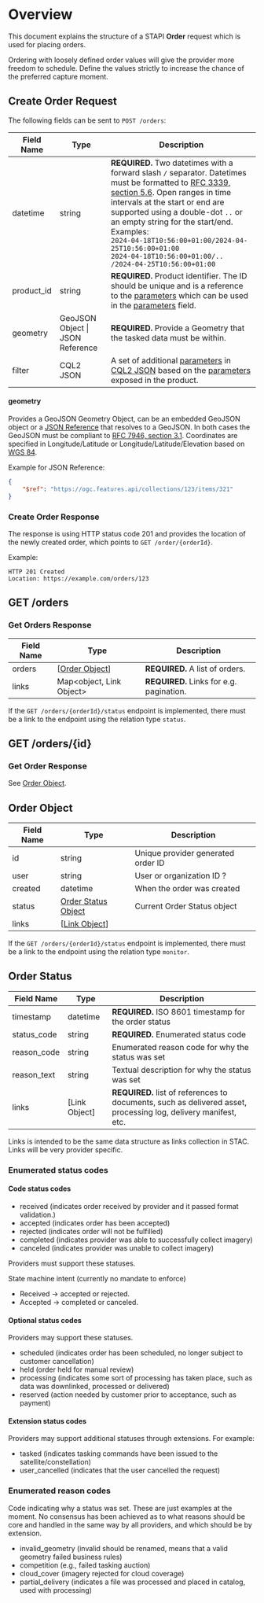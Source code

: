 # Overview

This document explains the structure of a STAPI **Order** request which is used for placing orders. 

Ordering with loosely defined order values will give the provider more freedom to schedule. Define the values strictly to increase the chance of the preferred capture moment.

## Create Order Request

The following fields can be sent to `POST /orders`:

| Field Name | Type                             | Description                                                  |
| ---------- | -------------------------------- | ------------------------------------------------------------ |
| datetime   | string                           | **REQUIRED.** Two datetimes with a forward slash `/` separator. Datetimes must be formatted to [RFC 3339, section 5.6](https://tools.ietf.org/html/rfc3339#section-5.6). Open ranges in time intervals at the start or end are supported using a double-dot `..` or an empty string for the start/end. Examples:<br />`2024-04-18T10:56:00+01:00/2024-04-25T10:56:00+01:00`<br />`2024-04-18T10:56:00+01:00/..`<br />`/2024-04-25T10:56:00+01:00` |
| product_id | string                           | **REQUIRED.** Product identifier. The ID should be unique and is a reference to the [parameters](https://github.com/Element84/stapi-spec/blob/main/product/README.md#parameters) which can be used in the [parameters](https://github.com/Element84/stapi-spec/blob/main/product/README.md#parameters) field. |
| geometry   | GeoJSON Object \| JSON Reference | **REQUIRED.** Provide a Geometry that the tasked data must be within. |
| filter     | CQL2 JSON                        | A set of additional [parameters](https://github.com/Element84/stapi-spec/blob/main/product/README.md#parameters) in [CQL2 JSON](https://docs.ogc.org/DRAFTS/21-065.html) based on the [parameters](https://github.com/Element84/stapi-spec/blob/main/product/README.md#parameters) exposed in the product. |

#### geometry

Provides a GeoJSON Geometry Object, can be an embedded GeoJSON object or a [JSON Reference](https://json-spec.readthedocs.io/reference.html) that resolves to a GeoJSON. In both cases the GeoJSON must be compliant to [RFC 7946, section 3.1](https://tools.ietf.org/html/rfc7946#section-3.1). Coordinates are specified in Longitude/Latitude or Longitude/Latitude/Elevation based on [WGS 84](http://www.opengis.net/def/crs/OGC/1.3/CRS84).

Example for JSON Reference:
```json
{
    "$ref": "https://ogc.features.api/collections/123/items/321"
}
```

### Create Order Response

The response is using HTTP status code 201 and provides the location of the newly created order, which points to `GET /order/{orderId}`.

Example:

```http
HTTP 201 Created
Location: https://example.com/orders/123
```

## GET /orders

### Get Orders Response

| Field Name | Type                      | Description |
| ---------- | ------------------------- | ----------- |
| orders     | \[[Order Object](#order-object)\]          | **REQUIRED.** A list of orders. |
| links      | Map\<object, Link Object> | **REQUIRED.** Links for e.g. pagination. |

If the `GET /orders/{orderId}/status` endpoint is implemented, there must be a link to the endpoint using the relation type `status`.

## GET /orders/\{id\}

### Get Order Response
See [Order Object](#order-object).

## Order Object
| Field Name | Type | Description |
| ---------- | ---- | ----------- |
| id   | string | Unique provider generated order ID |
| user | string | User or organization ID ? |
| created | datetime | When the order was created |
| status | [Order Status Object](#order-status) | Current Order Status object |
| links    | \[[Link Object](https://github.com/radiantearth/stac-spec/blob/master/item-spec/item-spec.md#link-object)\] |  |

If the `GET /orders/{orderId}/status` endpoint is implemented, there must be a link to the endpoint using the relation type `monitor`.

## Order Status

| Field Name | Type | Description |
| ---------- | ---- | ----------- |
| timestamp  | datetime | **REQUIRED.** ISO 8601 timestamp for the order status |
| status_code | string | **REQUIRED.** Enumerated status code |
| reason_code | string | Enumerated reason code for why the status was set |
| reason_text | string | Textual description for why the status was set |
| links | \[Link Object\] | **REQUIRED.** list of references to documents, such as delivered asset, processing log, delivery manifest, etc. |

Links is intended to be the same data structure as links collection in STAC. Links will be very provider specific.

### Enumerated status codes

#### Code status codes

* received (indicates order received by provider and it passed format validation.)
* accepted (indicates order has been accepted)
* rejected (indicates order will not be fulfilled)
* completed (indicates provider was able to successfully collect imagery)
* canceled (indicates provider was unable to collect imagery)

Providers must support these statuses.

State machine intent (currently no mandate to enforce)
* Received -> accepted or rejected.
* Accepted -> completed or canceled.

#### Optional status codes

Providers may support these statuses.

* scheduled (indicates order has been scheduled, no longer subject to customer cancellation)
* held (order held for manual review)
* processing (indicates some sort of processing has taken place, such as data was downlinked, processed or delivered)
* reserved (action needed by customer prior to acceptance, such as payment)

#### Extension status codes

Providers may support additional statuses through extensions. For example:

* tasked (indicates tasking commands have been issued to the satellite/constellation)
* user_cancelled (indicates that the user cancelled the request)

### Enumerated reason codes

Code indicating why a status was set.  These are just examples at the moment.  No consensus has been achieved as to what reasons should be core and handled in the same way by all providers, and which should be by extension.

* invalid_geometry (invalid should be renamed, means that a valid geometry failed business rules)
* competition (e.g., failed tasking auction)
* cloud_cover (imagery rejected for cloud coverage)
* partial_delivery (indicates a file was processed and placed in catalog, used with processing)
